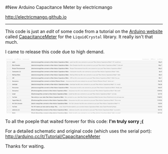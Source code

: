 #New Arduino Capacitance Meter
by electricmango

<http://electricmango.github.io>

---

This code is just an _edit_ of some code from a tutorial on the [Arduino website](http://arduino.cc") called [CapacitanceMeter](http://www.arduino.cc/en/Tutorial/CapacitanceMeter) for the ```LiquidCrystal``` library. It really isn't that much.

I came to release this code due to high demand.

![oh-no!](oh-no.png)

To all the poeple that waited forever for this code: **I'm truly sorry ;(**

For a detailed schematic and original code (which uses the serial port): <http://arduino.cc/it/Tutorial/CapacitanceMeter>

Thanks for waiting.